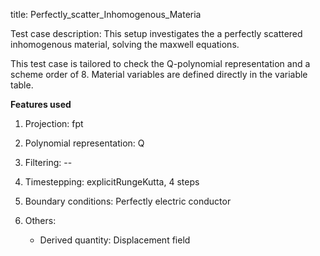 title: Perfectly_scatter_Inhomogenous_Materia

Test case description: This setup investigates the a perfectly scattered inhomogenous material, solving the maxwell equations.

This test case is tailored to check the Q-polynomial representation and a scheme order of 8. Material variables are defined 
directly in the variable table.

**Features used**

1. Projection: fpt

2. Polynomial representation: Q

3. Filtering: -- 

4. Timestepping: explicitRungeKutta, 4 steps 

5. Boundary conditions: Perfectly electric conductor 

6. Others: 
   - Derived quantity: Displacement field
